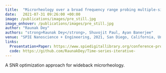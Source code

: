 ```yaml
---
title:  "Microrheology over a broad frequency range probing multiple-sinusoid oscillating optical tweezer"
date:   2021-07-31 09:26:00 +00:00
image: /publications/images/pre_still.jpg
image_onhover: /publications/images/pre_still.jpg
author: "Raunak Dey"
authors: "strong>Raunak Dey</strong>, Shuvojit Paul, Ayan Banerjee"
venue: "SPIE Nanoscience + Engineering, 2021, San Diego, California, United States"
links:
  Presentation+Paper: https://www.spiedigitallibrary.org/conference-proceedings-of-spie/11798/117980D/Microrheology-over-a-broad-frequency-range-probing-multiple-sinusoid-oscillating/10.1117/12.2596296.short
  code: https://github.com/RaunakDey/Time-series-iterative-
---
```

A SNR optimization approach for wideback microrheology.